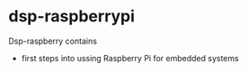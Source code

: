 # dsp-raspberrypi

Dsp-raspberry contains

* first steps into ussing Raspberry Pi for embedded systems

